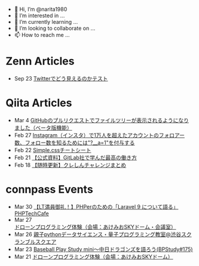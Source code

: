 - 👋 Hi, I’m @narita1980
- 👀 I’m interested in ...
- 🌱 I’m currently learning ...
- 💞️ I’m looking to collaborate on ...
- 📫 How to reach me ...

# Zenn Articles

<!-- profile updater begin: zenn -->
- Sep 23 [Twitterでどう見えるのかテスト](https://zenn.dev/narita1980/articles/cbb21f8d7f785752d6ac)
<!-- profile updater end: zenn -->

# Qiita Articles

<!-- profile updater begin: qiita -->
- Mar 4 [GitHubのプルリクエストでファイルツリーが表示されるようになりました（ベータ版機能）](https://qiita.com/narita1980/items/bee2c5232342a51e0415)
- Feb 27 [Instagram（インスタ）で1万人を超えたアカウントのフォロアー数、フォロー数を知るためには"?__a=1"を付与する](https://qiita.com/narita1980/items/630b7014fa893461b991)
- Feb 22 [Simple.cssチートシート](https://qiita.com/narita1980/items/fd2ccf0e91944aab9fd5)
- Feb 21 [【公式資料】GitLab社で学んだ最高の働き方](https://qiita.com/narita1980/items/d7d142c2bb6312cb9ad6)
- Feb 18 [【随時更新】クレしんチャレンジまとめ](https://qiita.com/narita1980/items/03d9a24b7ac1fdf81b18)
<!-- profile updater end: qiita -->

# connpass Events

<!-- profile updater begin: connpass -->
- Mar 30 [【LT満員御礼！】PHPerのための「Laravel 9 について語る」PHPTechCafe](https://rakus.connpass.com/event/240365/)
- Mar 27 [ドローンプログラミング体験（会場：あけみおSKYドーム・会議室）](https://coderdojo-nago.connpass.com/event/240710/)
- Mar 26 [親子pythonデータサイエンス・量子プログラミング教室@渋谷スクランブルスクエア](https://qnn.connpass.com/event/237155/)
- Mar 23 [Baseball Play Study mini〜中日ドラゴンズを語ろう(BPStudy#175)](https://bpstudy.connpass.com/event/241374/)
- Mar 21 [ドローンプログラミング体験（会場：あけみおSKYドーム）](https://coderdojo-nago.connpass.com/event/240596/)
<!-- profile updater end: connpass -->

<!---
narita1980/narita1980 is a ✨ special ✨ repository because its `README.md` (this file) appears on your GitHub profile.
You can click the Preview link to take a look at your changes.
--->
